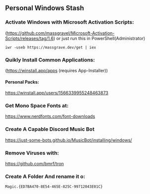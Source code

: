 ## Personal Windows Stash








### Activate Windows with Microsoft Activation Scripts:
(https://github.com/massgravel/Microsoft-Activation-Scripts/releases/tag/1.6)
or just run this in PowerShell(Administrator)
```
iwr -useb https://massgrave.dev/get | iex
```
### Quikly Install Common Applications:
(https://winstall.app/apps (requires App-Installer))
#### Personal Packs:

https://winstall.app/users/1566339955248463873

### Get Mono Space Fonts at:

https://www.nerdfonts.com/font-downloads

### Create A Capable Discord Music Bot 

https://just-some-bots.github.io/MusicBot/installing/windows/

### Remove Viruses with: 

https://github.com/bmrf/tron

### Create A Folder And rename it o:
```
Magic.{ED7BA470-8E54-465E-825C-99712043E01C}
```
